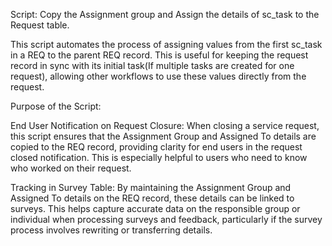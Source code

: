 Script: Copy the Assignment group and Assign the  details of sc_task to the Request table.

This script automates the process of assigning values from the first sc_task in a REQ to the parent REQ record. This is useful for keeping the request record in sync with its initial task(If multiple tasks are created for one request), allowing other workflows to use these values directly from the request.



Purpose of the Script:

End User Notification on Request Closure:
When closing a service request, this script ensures that the Assignment Group and Assigned To details are copied to the REQ record, providing clarity for end users in the request closed notification. This is especially helpful to users who need to know who worked on their request.

Tracking in Survey Table:
By maintaining the Assignment Group and Assigned To details on the REQ record, these details can be linked to surveys. This helps capture accurate data on the responsible group or individual when processing surveys and feedback, particularly if the survey process involves rewriting or transferring details.
